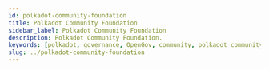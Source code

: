 ```yaml
---
id: polkadot-community-foundation
title: Polkadot Community Foundation
sidebar_label: Polkadot Community Foundation
description: Polkadot Community Foundation.
keywords: [polkadot, governance, OpenGov, community, polkadot community foundation]
slug: ../polkadot-community-foundation
---
```

